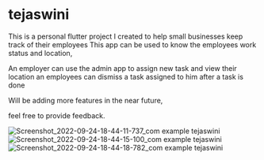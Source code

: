 # tejaswini

This is a personal flutter project I created to help small businesses keep track of their employees
This app can be used to know the employees work status and location,


An employer can use the admin app to assign new task and view their location 
an employees can dismiss a task assigned to him after a task is done 


Will be adding more features in the near future,

feel free to provide feedback.



![Screenshot_2022-09-24-18-44-11-737_com example tejaswini](https://user-images.githubusercontent.com/94307837/192100208-2bb370e4-4b20-4f93-b2fa-1c4a8d08632a.jpg)
![Screenshot_2022-09-24-18-44-15-100_com example tejaswini](https://user-images.githubusercontent.com/94307837/192100210-ca697f30-187d-4977-919f-253d7aafe415.jpg)
![Screenshot_2022-09-24-18-44-18-782_com example tejaswini](https://user-images.githubusercontent.com/94307837/192100215-20423ec7-e589-4070-966c-61b2d0a76c74.jpg)

